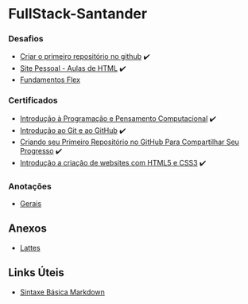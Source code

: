 # FullStack-Santander


### **Desafios**
* [Criar o primeiro repositório no github](https://github.com/TravassosMT/FullStack-Santander.git) ✔️
* [Site Pessoal - Aulas de HTML](/Sitehtml/Home.html) ✔️
* [Fundamentos Flex](/Flexbox/display_flex.html)

### **Certificados**
* [Introdução à Programação e Pensamento Computacional](/Certificados/1.pdf) ✔️
* [Introdução ao Git e ao GitHub](/Certificados/2.pdf) ✔️
* [Criando seu Primeiro Repositório no GitHub Para Compartilhar Seu Progresso](/Certificados/3.pdf) ✔️
* [Introdução a criação de websites com HTML5 e CSS3](/Certificados/4.pdf) ✔️

### **Anotações**
* [Gerais](/Anotacoes/Gerais.txt)

## Anexos

* [Lattes](http://lattes.cnpq.br/0467314311473424)

## Links Úteis

* [Sintaxe Básica Markdown](https://www.markdownguide.org/basic-syntax)
